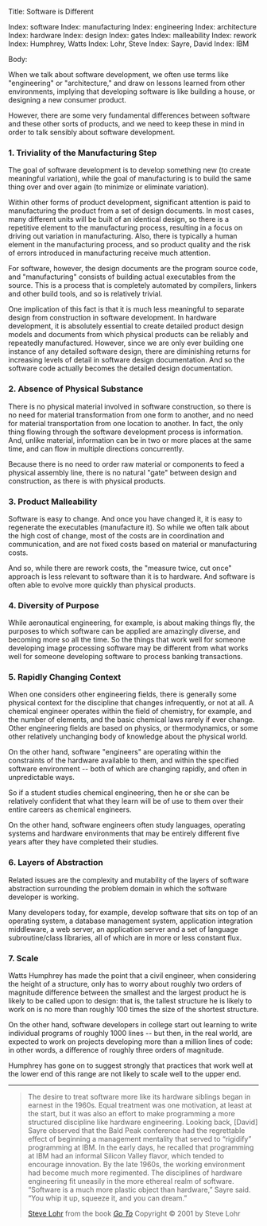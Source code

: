 Title: Software is Different

Index: software
Index: manufacturing
Index: engineering
Index: architecture
Index: hardware
Index: design
Index: gates
Index: malleability
Index: rework
Index: Humphrey, Watts
Index: Lohr, Steve
Index: Sayre, David
Index: IBM

Body:

When we talk about software development, we often use terms like "engineering" or "architecture," and draw on lessons learned from other environments, implying that developing software is like building a house, or designing a new consumer product.

However, there are some very fundamental differences between software and these other sorts of products, and we need to keep these in mind in order to talk sensibly about software development.

### 1. Triviality of the Manufacturing Step

The goal of software development is to develop something new (to create meaningful variation), while the goal of manufacturing is to build the same thing over and over again (to minimize or eliminate variation).

Within other forms of product development, significant attention is paid to manufacturing the product from a set of design documents. In most cases, many different units will be built of an identical design, so there is a repetitive element to the manufacturing process, resulting in a focus on driving out variation in manufacturing. Also, there is typically a human element in the manufacturing process, and so product quality and the risk of errors introduced in manufacturing receive much attention.

For software, however, the design documents are the program source code, and "manufacturing" consists of building actual executables from the source. This is a process that is completely automated by compilers, linkers and other build tools, and so is relatively trivial.

One implication of this fact is that it is much less meaningful to separate design from construction in software development. In hardware development, it is absolutely essential to create detailed product design models and documents from which physical products can be reliably and repeatedly manufactured. However, since we are only ever building one instance of any detailed software design, there are diminishing returns for increasing levels of detail in software design documentation. And so the software code actually becomes the detailed design documentation.

### 2. Absence of Physical Substance

There is no physical material involved in software construction, so there is no need for material transformation from one form to another, and no need for material transportation from one location to another. In fact, the only thing flowing through the software development process is information. And, unlike material, information can be in two or more places at the same time, and can flow in multiple directions concurrently.

Because there is no need to order raw material or components to feed a physical assembly line, there is no natural "gate" between design and construction, as there is with physical products.

### 3. Product Malleability

Software is easy to change. And once you have changed it, it is easy to regenerate the executables (manufacture it). So while we often talk about the high cost of change, most of the costs are in coordination and communication, and are not fixed costs based on material or manufacturing costs.

And so, while there are rework costs, the "measure twice, cut once" approach is less relevant to software than it is to hardware. And software is often able to evolve more quickly than physical products.

### 4. Diversity of Purpose

While aeronautical engineering, for example, is about making things fly, the purposes to which software can be applied are amazingly diverse, and becoming more so all the time. So the things that work well for someone developing image processing software may be different from what works well for someone developing software to process banking transactions.

### 5. Rapidly Changing Context

When one considers other engineering fields, there is generally some physical context for the discipline that changes infrequently, or not at all. A chemical engineer operates within the field of chemistry, for example, and the number of elements, and the basic chemical laws rarely if ever change. Other engineering fields are based on physics, or thermodynamics, or some other relatively unchanging body of knowledge about the physical world.

On the other hand, software "engineers" are operating within the constraints of the hardware available to them, and within the specified software environment -- both of which are changing rapidly, and often in unpredictable ways.

So if a student studies chemical engineering, then he or she can be relatively confident that what they learn will be of use to them over their entire careers as chemical engineers.

On the other hand, software engineers often study languages, operating systems and hardware environments that may be entirely different five years after they have completed their studies.

### 6. Layers of Abstraction

Related issues are the complexity and mutability of the layers of software abstraction surrounding the problem domain in which the software developer is working.

Many developers today, for example, develop software that sits on top of an operating system, a database management system, application integration middleware, a web server, an application server and a set of language subroutine/class libraries, all of which are in more or less constant flux.

### 7. Scale

Watts Humphrey has made the point that a civil engineer, when considering the height of a structure, only has to worry about roughly two orders of magnitude difference between the smallest and the largest product he is likely to be called upon to design: that is, the tallest structure he is likely to work on is no more than roughly 100 times the size of the shortest structure.

On the other hand, software developers in college start out learning to write individual programs of roughly 1000 lines -- but then, in the real world, are expected to work on projects developing more than a million lines of code: in other words, a difference of roughly three orders of magnitude.

Humphrey has gone on to suggest strongly that practices that work well at the lower end of this range are not likely to scale well to the upper end.

----

<blockquote>
<p>
The desire to treat software more like its hardware siblings began in earnest in the 1960s. Equal treatment was one motivation, at least at the start, but it was also an effort to make programming a more structured discipline like hardware engineering. Looking back, [David] Sayre observed that the Bald Peak conference had the regrettable effect of beginning a management mentality that served to &#8220;rigidify&#8221; programming at IBM. In the early days, he recalled that programming at IBM had an informal Silicon Valley flavor, which tended to encourage innovation. By the late 1960s, the working environment had become much more regimented. The disciplines of hardware engineering fit uneasily in the more ethereal realm of software. &#8220;Software is a much more plastic object than hardware,&#8221; Sayre said. &#8220;You whip it up, squeeze it, and you can dream.&#8221;</p>

<footer>
<a href="http://en.wikipedia.org/wiki/Steve_Lohr">Steve Lohr</a> from the book <cite><a href="bibliography.html#lohr-2002">Go To</a></cite> Copyright &copy; 2001 by Steve Lohr
</footer>
</blockquote>

